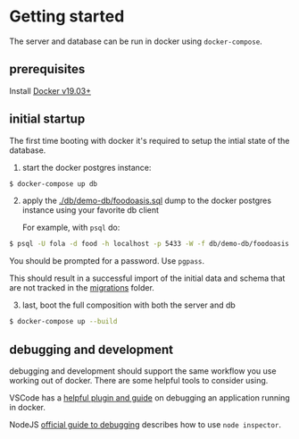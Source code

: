 # Getting started

The server and database can be run in docker using `docker-compose`.

## prerequisites

Install [Docker v19.03+](https://docs.docker.com/get-docker/)

## initial startup

The first time booting with docker it's required to setup the intial state of
the database.

1. start the docker postgres instance:

```bash
$ docker-compose up db
```

2. apply the [./db/demo-db/foodoasis.sql](./db/demo-db/foodoasis.sql) dump to
   the docker postgres instance using your favorite db client

   For example, with `psql` do:

```bash
$ psql -U fola -d food -h localhost -p 5433 -W -f db/demo-db/foodoasis.sql
```

You should be prompted for a password. Use `pgpass`.

This should result in a successful import of the initial data and schema that
are not tracked in the [migrations](./migrations) folder.

3. last, boot the full composition with both the server and db

```bash
$ docker-compose up --build
```

## debugging and development
debugging and development should support the same workflow you use working out
of docker. There are some helpful tools to consider using. 

VSCode has a [helpful plugin and
guide](https://code.visualstudio.com/docs/containers/debug-common) on
debugging an application running in docker. 

NodeJS [official guide to
debugging](https://nodejs.org/en/docs/guides/debugging-getting-started/#command-line-options)
describes how to use `node inspector`.


